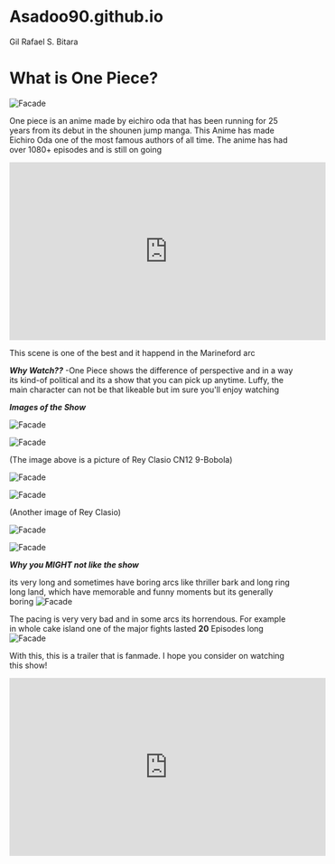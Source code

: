 # Asadoo90.github.io
Gil Rafael S. Bitara


# What is One Piece?


![Facade](https://www.dexerto.com/cdn-cgi/image/width=3840,quality=75,format=auto/https://editors.dexerto.com/wp-content/uploads/2023/10/23/one-piece-straw-hat-pirates.jpeg)

One piece is an anime made by eichiro oda that has been running for 25 years from its debut in the shounen jump manga. This Anime has made Eichiro Oda one of the most famous authors of all time. The anime has had over 1080+ episodes and is still on going

<iframe width="560" height="315" src="https://www.youtube.com/embed/hTIMbpxlfsI?si=7CuLqF8YVXP0-Lsu" title="YouTube video player" frameborder="0" allow="accelerometer; autoplay; clipboard-write; encrypted-media; gyroscope; picture-in-picture; web-share" allowfullscreen></iframe>


This scene is one of the best and it happend in the Marineford arc

***Why Watch??***
-One Piece shows the difference of perspective and in a way its kind-of political and its a show that you can pick up anytime. Luffy, the main character can not be that likeable but im sure
you'll enjoy watching

***Images of the Show***

![Facade](https://preview.redd.it/9o78gdvp4qq81.jpg?width=480&format=pjpg&auto=webp&s=68a63dc7227f3e0c4792d938f003db565f04456a)

![Facade](https://preview.redd.it/qqrj8tit4qq81.jpg?width=953&format=pjpg&auto=webp&s=582e3712054c18e34634bdb15b427775223eb1c5)

(The image above is a picture of Rey Clasio CN12 9-Bobola)

![Facade](https://encrypted-tbn0.gstatic.com/images?q=tbn:ANd9GcTHdHTf06ha_RoRpU11hFe8qPpyGFqHtC3qAw&usqp=CAU)

![Facade](https://encrypted-tbn0.gstatic.com/images?q=tbn:ANd9GcQXroTl1OJIZ0BZMMlELRbHRU6h-BZo5hm1sw&usqp=CAU)

(Another image of Rey Clasio)

![Facade](https://theadultswimsquad.files.wordpress.com/2016/09/ep-361-5.jpg?w=636&h=386)

![Facade](https://i.pinimg.com/originals/73/d7/fc/73d7fcf37ca0479b39e68bc20bf7163a.png)

***Why you MIGHT not like the show***

its very long and sometimes have boring arcs like thriller bark and long ring long land, which have memorable and funny moments but its generally boring
![Facade](https://i.pinimg.com/originals/62/22/ca/6222cabe5413bcbb494eef8f190b553a.jpg)

The pacing is very very bad and in some arcs its horrendous. For example in whole cake island one of the major fights lasted **20** Episodes long
![Facade](https://media.tenor.com/f3pFklsoO5MAAAAM/stylish-walk.gif)
  
With this, this is a trailer that is fanmade. I hope you consider on watching this show!
<iframe width="560" height="315" src="https://www.youtube.com/embed/gHFY1zOeZjQ?si=Zc9LSFmroGLy1IJ5" title="YouTube video player" frameborder="0" allow="accelerometer; autoplay; clipboard-write; encrypted-media; gyroscope; picture-in-picture; web-share" allowfullscreen></iframe>

